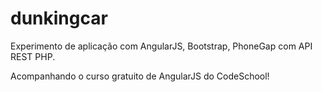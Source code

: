 dunkingcar
==========

Experimento de aplicação com AngularJS, Bootstrap, PhoneGap com API REST PHP.

Acompanhando o curso gratuito de AngularJS do CodeSchool!
